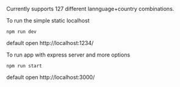 Currently supports 127 different lannguage+country combinations.


To run the simple static localhost
~~~
npm run dev
~~~

default open http://localhost:1234/

To run app with express server and more options

~~~
npm run start
~~~

default open http://localhost:3000/
